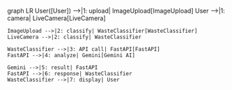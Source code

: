 graph LR
    User([User]) -->|1: upload| ImageUpload[ImageUpload]
    User -->|1: camera| LiveCamera[LiveCamera]
    
    ImageUpload -->|2: classify| WasteClassifier[WasteClassifier]
    LiveCamera -->|2: classify| WasteClassifier
    
    WasteClassifier -->|3: API call| FastAPI[FastAPI]
    FastAPI -->|4: analyze| Gemini[Gemini AI]
    
    Gemini -->|5: result| FastAPI
    FastAPI -->|6: response| WasteClassifier
    WasteClassifier -->|7: display| User
